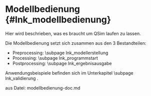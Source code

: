 Modellbedienung {#lnk_modellbedienung}
===============

Hier wird beschrieben, was es braucht um QSim laufen zu lassen.

Die Modellbedienung setzt sich zusammen aus den 3 Bestandteilen:
- Preprocessing: \subpage lnk_modellerstellung 
- Processing: \subpage lnk_programmstart
- Postprocessing: \subpage lnk_ergebnisausgabe

Anwendungsbeispiele befinden sich im Unterkapitel \subpage lnk_validierung .



aus Datei: modellbedienung-doc.md
